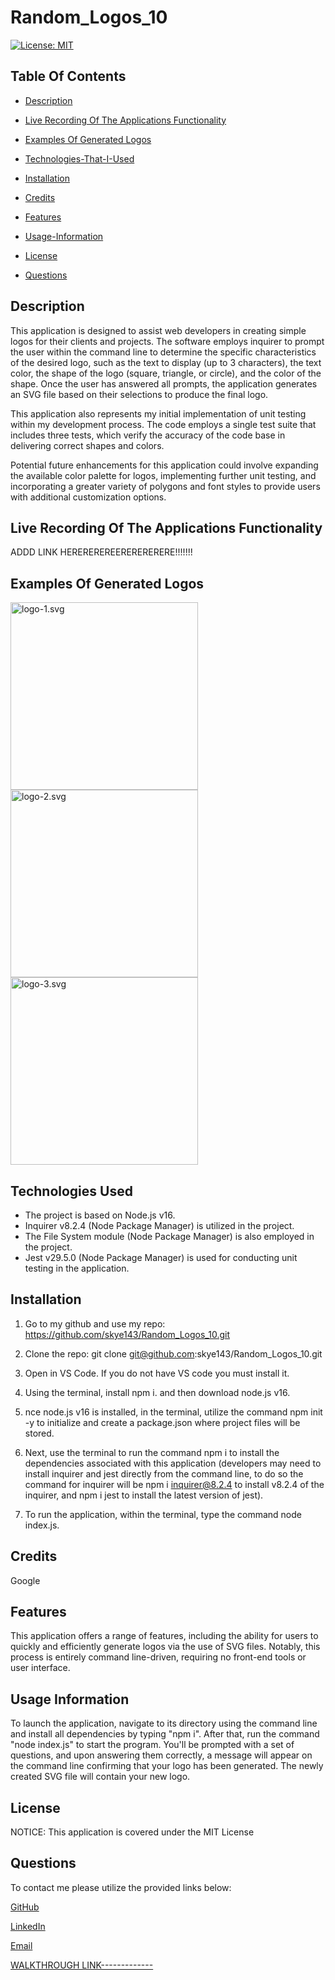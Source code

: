 # Random_Logos_10

[![License: MIT](https://img.shields.io/badge/License-MIT-yellow.svg)](https://opensource.org/licenses/MIT)

## Table Of Contents

* [Description](#description)

* [Live Recording Of The Applications Functionality](#live-recording-of-the-applications-functionality)

* [Examples Of Generated Logos](#examples-of-generated-logos)

* [Technologies-That-I-Used](#Technologies-That-I-Used)

* [Installation](#installation)

* [Credits](#credits)

* [Features](#features)

* [Usage-Information](#usage-information)

* [License](#license)

* [Questions](#questions)


## Description
This application is designed to assist web developers in creating simple logos for their clients and projects. The software employs inquirer to prompt the user within the command line to determine the specific characteristics of the desired logo, such as the text to display (up to 3 characters), the text color, the shape of the logo (square, triangle, or circle), and the color of the shape. Once the user has answered all prompts, the application generates an SVG file based on their selections to produce the final logo.

This application also represents my initial implementation of unit testing within my development process. The code employs a single test suite that includes three tests, which verify the accuracy of the code base in delivering correct shapes and colors.

Potential future enhancements for this application could involve expanding the available color palette for logos, implementing further unit testing, and incorporating a greater variety of polygons and font styles to provide users with additional customization options.

## Live Recording Of The Applications Functionality

ADDD LINK HEREREREREERERERERERE!!!!!!!



## Examples Of Generated Logos

<img width="300" alt="logo-1.svg" src="Homework\Random_Logos_10\examples\logo_1.svg" >

<img width="300" alt="logo-2.svg" src="Homework\Random_Logos_10\examples\logo_2.svg" >

<img width="300" alt="logo-3.svg" src="Homework\Random_Logos_10\examples\logo_3.svgg" >

## Technologies Used

- The project is based on Node.js v16.
- Inquirer v8.2.4 (Node Package Manager) is utilized in the project.
- The File System module (Node Package Manager) is also employed in the project.
- Jest v29.5.0 (Node Package Manager) is used for conducting unit testing in the application.

## Installation

1. Go to my github and use my repo:
https://github.com/skye143/Random_Logos_10.git

2. Clone the repo:
git clone git@github.com:skye143/Random_Logos_10.git

3. Open in VS Code. If you do not have VS code you must install it.

4. Using the terminal, install npm i. and then download node.js v16.

5. nce node.js v16 is installed, in the terminal, utilize the command npm init -y to initialize and create a package.json where project files will be stored.

6. Next, use the terminal to run the command npm i to install the dependencies associated with this application (developers may need to install inquirer and jest directly from the command line, to do so the command for inquirer will be npm i inquirer@8.2.4 to install v8.2.4 of the inquirer, and npm i jest to install the latest version of jest).

7. To run the application, within the terminal, type the command node index.js.

## Credits
Google

## Features

This application offers a range of features, including the ability for users to quickly and efficiently generate logos via the use of SVG files. Notably, this process is entirely command line-driven, requiring no front-end tools or user interface.

## Usage Information

To launch the application, navigate to its directory using the command line and install all dependencies by typing "npm i". After that, run the command "node index.js" to start the program. You'll be prompted with a set of questions, and upon answering them correctly, a message will appear on the command line confirming that your logo has been generated. The newly created SVG file will contain your new logo.

## License

NOTICE: This application is covered under the MIT License



## Questions

To contact me please utilize the provided links below:

[GitHub](https://github.com/skye143)

[LinkedIn](https://www.linkedin.com/in/skye-h-988a7a221)

[Email](mailto:skyeheredia@gmail.com)

[WALKTHROUGH LINK-------------](-------------------jisdvponvsonvposvpo)




